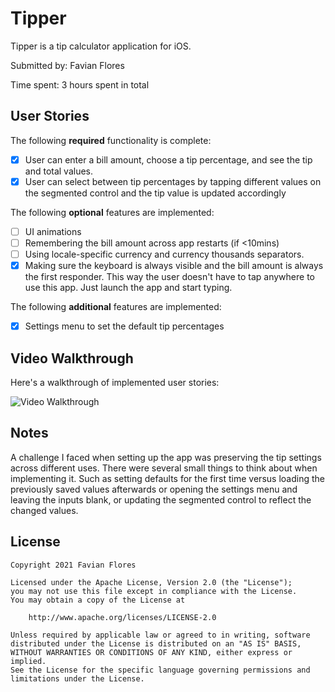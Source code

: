 # Tipper

Tipper is a tip calculator application for iOS.

Submitted by: Favian Flores

Time spent: 3 hours spent in total

## User Stories

The following **required** functionality is complete:

* [x] User can enter a bill amount, choose a tip percentage, and see the tip and total values.
* [x] User can select between tip percentages by tapping different values on the segmented control and the tip value is updated accordingly

The following **optional** features are implemented:

* [ ] UI animations
* [ ] Remembering the bill amount across app restarts (if <10mins)
* [ ] Using locale-specific currency and currency thousands separators.
* [x] Making sure the keyboard is always visible and the bill amount is always the first responder. This way the user doesn't have to tap anywhere to use this app. Just launch the app and start typing.

The following **additional** features are implemented:

- [x] Settings menu to set the default tip percentages

## Video Walkthrough

Here's a walkthrough of implemented user stories:

<img src='https://i.imgur.com/co24h9u.gif' title='Video Walkthrough' width='' alt='Video Walkthrough' />

## Notes

A challenge I faced when setting up the app was preserving the tip settings across different uses. There were several small things to think about when implementing it. Such as setting defaults for the first time versus loading the previously saved values afterwards or opening the settings menu and leaving the inputs blank, or updating the segmented control to reflect the changed values. 

## License

	Copyright 2021 Favian Flores

	Licensed under the Apache License, Version 2.0 (the "License");
	you may not use this file except in compliance with the License.
	You may obtain a copy of the License at

		http://www.apache.org/licenses/LICENSE-2.0

	Unless required by applicable law or agreed to in writing, software
	distributed under the License is distributed on an "AS IS" BASIS,
	WITHOUT WARRANTIES OR CONDITIONS OF ANY KIND, either express or implied.
	See the License for the specific language governing permissions and
	limitations under the License.
